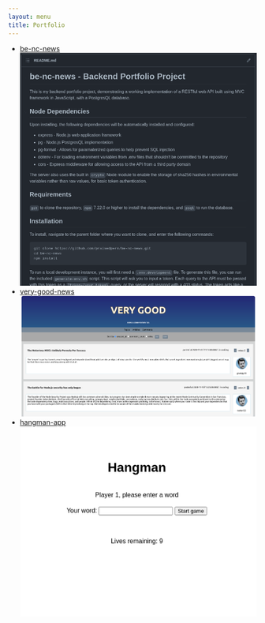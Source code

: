 ```yaml
---
layout: menu
title: Portfolio
---
```


-   [be-nc-news](https://github.com/praisedpern/be-nc-news/)[![be-nc-news](./public/be-nc-news.png)](https://github.com/praisedpern/be-nc-news/)
-   [very-good-news](https://very-good-news.netlify.app)[![very-good-news](./public/very-good-news.png)](https://very-good-news.netlify.app)
-   [hangman-app](https://praisedpern.github.io/fe-tiny-react-apps/)[![hangman-app](./public/hangman-app.png)](https://praisedpern.github.io/fe-tiny-react-apps/)
